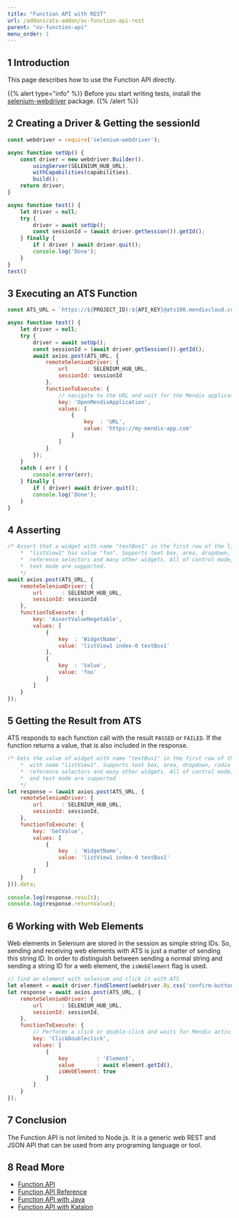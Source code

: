 ```yaml
---
title: "Function API with REST"
url: /addons/ats-addon/ov-function-api-rest
parent: "ov-function-api"
menu_order: 1
---
```


## 1 Introduction

This page describes how to use the Function API directly.

{{% alert type="info" %}}
Before you start writing tests, install the [selenium-webdriver](https://www.npmjs.com/package/selenium-webdriver) package.
{{% /alert %}}

## 2 Creating a Driver & Getting the sessionId

```JavaScript
const webdriver = require('selenium-webdriver');

async function setUp() {
    const driver = new webdriver.Builder().
        usingServer(SELENIUM_HUB_URL).
        withCapabilities(capabilities).
        build();
    return driver;
}

async function test() {
    let driver = null;
    try {
        driver = await setUp();
        const sessionId = (await driver.getSession()).getId();
    } finally {
        if ( driver ) await driver.quit();
        console.log('Done');
    }
}
test()
```

## 3 Executing an ATS Function

```JavaScript
const ATS_URL = `https://${PROJECT_ID}:${API_KEY}@ats100.mendixcloud.com/function`;

async function test() {
    let driver = null;
    try {
        driver = await setUp();
        const sessionId = (await driver.getSession()).getId();
        await axios.post(ATS_URL, {
            remoteSeleniumDriver: {
                url      : SELENIUM_HUB_URL,
                sessionId: sessionId
            },
            functionToExecute: {
                // navigate to the URL and wait for the Mendix application to load
                key: 'OpenMendixApplication',
                values: [
                    {
                        key  : 'URL',
                        value: 'https://my-mendix-app.com'
                    }
                ]
            }
        });
    }
    catch ( err ) {
        console.error(err);
    } finally {
        if ( driver) await driver.quit();
        console.log('Done');
    }
}
```

## 4 Asserting

```JavaScript
/* Assert that a widget with name "textBox1" in the first row of the list with name 
    *  "listView1" has value "foo". Supports text box, area, dropdown, radio buttons, 
    *  reference selectors and many other widgets. All of control mode, read-only and 
    *  text mode are supported.
    */
await axios.post(ATS_URL, {
    remoteSeleniumDriver: {
        url      : SELENIUM_HUB_URL,
        sessionId: sessionId
    },
    functionToExecute: {
        key: 'AssertValueNegetable',
        values: [
            {
                key  : 'WidgetName',
                value: 'listView1 index-0 textBox1'
            },
            {
                key  : 'Value',
                value: 'foo'
            }
        ]
    }
});
```

## 5 Getting the Result from ATS

ATS responds to each function call with the result `PASSED` or `FAILED`.  If the function returns a value, that is also included in the response.

```JavaScript
/* Gets the value of widget with name "textBox1" in the first row of the list
    *  with name "listView1". Supports text box, area, dropdown, radio buttons, 
    *  reference selectors and many other widgets. All of control mode, read-only 
    *  and text mode are supported
    */
let response = (await axios.post(ATS_URL, {
    remoteSeleniumDriver: {
        url      : SELENIUM_HUB_URL,
        sessionId: sessionId,
    },
    functionToExecute: {
        key: 'GetValue',
        values: [
            {
                key  : 'WidgetName',
                value: 'listView1 index-0 textBox1'
            }
        ]
    }
})).data;
    
console.log(response.result);
console.log(response.returnValue);
```

## 6 Working with Web Elements

Web elements in Selenium are stored in the session as simple string IDs. So, sending and receiving web elements with ATS is just a matter of sending this string ID. In order to distinguish between sending a normal string and sending a string ID for a web element, the `isWebElement` flag is used.

```JavaScript
// find an element with selenium and click it with ATS
let element = await driver.findElement(webdriver.By.css('confirm-button'));
let response = await axios.post(ATS_URL, {
    remoteSeleniumDriver: {
        url      : SELENIUM_HUB_URL,
        sessionId: sessionId,
    },
    functionToExecute: {
        // Performs a click or double-click and waits for Mendix activities.
        key: 'ClickDoubleclick',
        values: [
            {
                key         : 'Element',
                value       : await element.getId(),
                isWebElement: true
            }
        ]
    }
});
```

## 7 Conclusion

The Function API is not limited to Node.js. It is a generic web REST and JSON API that can be used from any programing language or tool.

## 8 Read More

* [Function API](rg-two-function-api)
* [Function API Reference](rg-two-function-api-reference)
* [Function API with Java](ov-function-api-java)
* [Function API with Katalon](ov-function-api-katalon)

